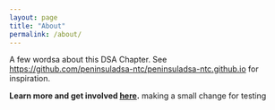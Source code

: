 ```yaml
---
layout: page
title: "About"
permalink: /about/
---
```


A few wordsa about this DSA Chapter. See https://github.com/peninsuladsa-ntc/peninsuladsa-ntc.github.io for inspiration.

**Learn more and get involved [here](../get-involved/).** making a small change for testing 

